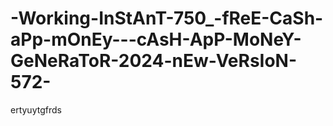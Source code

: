 # -Working-InStAnT-750_-fReE-CaSh-aPp-mOnEy---cAsH-ApP-MoNeY-GeNeRaToR-2024-nEw-VeRsIoN-572-
ertyuytgfrds
